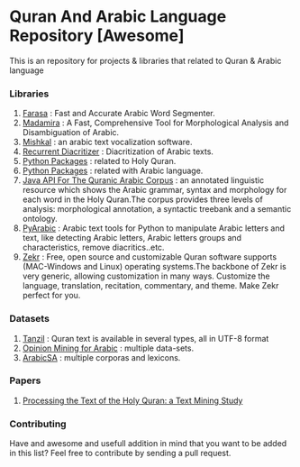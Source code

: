 # Quran And Arabic Language Repository [Awesome]

This is an repository for projects & libraries that related to Quran & Arabic language


### Libraries
1.  [Farasa](http://alt.qcri.org/farasa/segmenter.html) : Fast and Accurate Arabic Word Segmenter.
2.  [Madamira](https://camel.abudhabi.nyu.edu/madamira/) : A Fast, Comprehensive Tool for Morphological Analysis and Disambiguation of Arabic.
3.  [Mishkal](https://github.com/linuxscout/mishkal) : an arabic text vocalization software.
4.  [Recurrent Diacritizer](https://github.com/boknilev/diacritization) : Diacritization of Arabic texts.
5.  [Python Packages](https://pypi.python.org/pypi?%3Aaction=search&term=quran) : related to Holy Quran.
6.  [Python Packages](https://pypi.python.org/pypi?%3Aaction=search&term=arabic&submit=search) : related with Arabic language.
7.  [Java API For The Quranic Arabic Corpus](http://corpus.quran.com/) : an annotated linguistic resource which shows the Arabic grammar, syntax and morphology for each word in the Holy Quran.The corpus provides three levels of analysis: morphological annotation, a syntactic treebank and a semantic ontology.
8.  [PyArabic](https://pypi.python.org/pypi/PyArabic/0.6.2) : Arabic text tools for Python to manipulate Arabic letters and text, like detecting Arabic letters, Arabic letters groups and characteristics, remove diacritics..etc.
9.  [Zekr](http://zekr.org/) : Free, open source and customizable Quran software supports (MAC-Windows and Linux) operating systems.The backbone of Zekr is very generic, allowing customization in many ways. Customize the language, translation, recitation, commentary, and theme. Make Zekr perfect for you.


### Datasets
1.  [Tanzil](http://tanzil.net/download/) : Quran text is available in several types, all in UTF-8 format
2.  [Opinion Mining for Arabic](http://oma-project.azurewebsites.net/) : multiple data-sets.
3.  [ArabicSA](http://saifmohammad.com/WebPages/ArabicSA.html) : multiple corporas and lexicons.

### Papers
1.  [Processing the Text of the Holy Quran: a Text Mining Study](https://thesai.org/Downloads/Volume6No2/Paper_37-Processing_the_Text_of_the_Holy_Quran.pdf)

### Contributing
Have and awesome and usefull addition in mind that you want to be added in this list? Feel free to contribute by sending a pull request.
